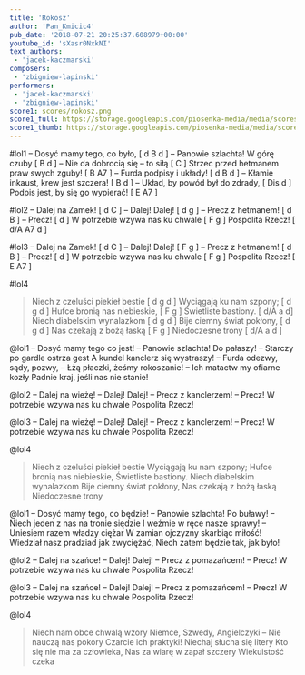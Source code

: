 ```yaml
---
title: 'Rokosz'
author: 'Pan_Kmicic4'
pub_date: '2018-07-21 20:25:37.608979+00:00'
youtube_id: 'sXasr0NxkNI'
text_authors:
 - 'jacek-kaczmarski'
composers:
 - 'zbigniew-lapinski'
performers:
 - 'jacek-kaczmarski'
 - 'zbigniew-lapinski'
score1: scores/rokosz.png
score1_full: https://storage.googleapis.com/piosenka-media/media/scores/rokosz.png
score1_thumb: https://storage.googleapis.com/piosenka-media/media/scores/rokosz.png.180x0_q85_upscale.png
---
```


#lol1
– Dosyć mamy tego, co było, [ d B d ]
– Panowie szlachta! W górę czuby [ B d ]
– Nie da dobrocią się – to siłą [ C ]
Strzec przed hetmanem praw swych zguby! [ B A7 ]
– Furda podpisy i układy! [ d B d ]
– Kłamie inkaust, krew jest szczera! [ B d ]
– Układ, by powód był do zdrady, [ Dis d ]
Podpis jest, by się go wypierać! [ E A7 ]

#lol2
– Dalej na Zamek! [ d C ]
– Dalej! Dalej! [ d g ]
– Precz z hetmanem! [ d B ]
– Precz! [ d ]
W potrzebie wzywa nas ku chwale [ F g ]
Pospolita Rzecz! [ d/A A7 d ]

#lol3
– Dalej na Zamek! [ d C ]
– Dalej! Dalej! [ F g ]
– Precz z hetmanem!  [ d B ]
– Precz! [ d ] 
W potrzebie wzywa nas ku chwale [ F g ] 
Pospolita Rzecz! [ E A7 ]

#lol4
>Niech z czeluści piekieł bestie [ d g d ]
>Wyciągają ku nam szpony; [ d g d ]
>Hufce bronią nas niebieskie, [ F g ]
>Świetliste bastiony. [ d/A a d]
>Niech diabelskim wynalazkom [ d g d ]
>Bije ciemny świat pokłony, [ d g d ]
>Nas czekają z bożą łaską [ F g ]
>Niedoczesne trony [ d/A a d ]

@lol1
– Dosyć mamy tego co jest!
– Panowie szlachta! Do pałaszy!
– Starczy po gardle ostrza gest
A kundel kanclerz się wystraszy!
– Furda odezwy, sądy, pozwy,
– Łżą płaczki, żeśmy rokoszanie!
– Ich matactw my ofiarne kozły
Padnie kraj, jeśli nas nie stanie!

@lol2
– Dalej na wieżę!
– Dalej! Dalej!
– Precz z kanclerzem!
– Precz!
W potrzebie wzywa nas ku chwale
Pospolita Rzecz!

@lol3
– Dalej na wieżę!
– Dalej! Dalej!
– Precz z kanclerzem!
– Precz!
W potrzebie wzywa nas ku chwale
Pospolita Rzecz!

@lol4
>Niech z czeluści piekieł bestie
>Wyciągają ku nam szpony;
>Hufce bronią nas niebieskie,
>Świetliste bastiony.
>Niech diabelskim wynalazkom
>Bije ciemny świat pokłony,
>Nas czekają z bożą łaską
>Niedoczesne trony

@lol1
– Dosyć mamy tego, co będzie!
– Panowie szlachta! Po buławy!
– Niech jeden z nas na tronie siędzie
I weźmie w ręce nasze sprawy!
– Uniesiem razem władzy ciężar
W zamian ojczyzny skarbiąc miłość!
Wiedział nasz pradziad jak zwyciężać,
Niech zatem będzie tak, jak było!

@lol2
– Dalej na szańce!
– Dalej! Dalej!
– Precz z pomazańcem!
– Precz!
W potrzebie wzywa nas ku chwale
Pospolita Rzecz!

@lol3
– Dalej na szańce!
– Dalej! Dalej!
– Precz z pomazańcem!
– Precz!
W potrzebie wzywa nas ku chwale
Pospolita Rzecz!

@lol4
>Niech nam obce chwalą wzory
>Niemce, Szwedy, Angielczyki –
>Nie nauczą nas pokory
>Czarcie ich praktyki!
>Niechaj słucha się litery
>Kto się nie ma za człowieka,
>Nas za wiarę w zapał szczery
>Wiekuistość czeka